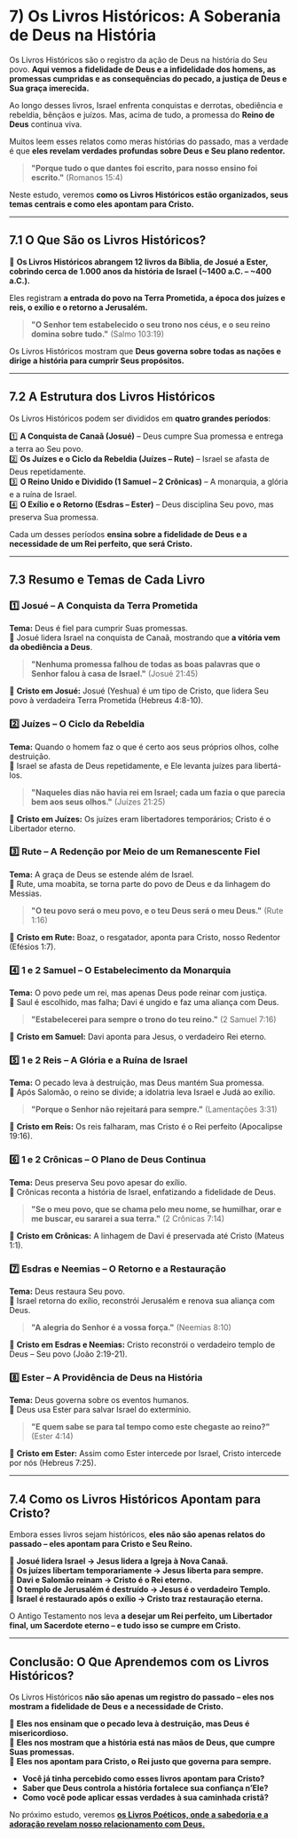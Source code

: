 # **7) Os Livros Históricos: A Soberania de Deus na História**  

Os Livros Históricos são o registro da ação de Deus na história do Seu povo. **Aqui vemos a fidelidade de Deus e a infidelidade dos homens, as promessas cumpridas e as consequências do pecado, a justiça de Deus e Sua graça imerecida.**  

Ao longo desses livros, Israel enfrenta conquistas e derrotas, obediência e rebeldia, bênçãos e juízos. Mas, acima de tudo, a promessa do **Reino de Deus** continua viva.  

Muitos leem esses relatos como meras histórias do passado, mas a verdade é que **eles revelam verdades profundas sobre Deus e Seu plano redentor.**  

> **"Porque tudo o que dantes foi escrito, para nosso ensino foi escrito."** (Romanos 15:4)  

Neste estudo, veremos **como os Livros Históricos estão organizados, seus temas centrais e como eles apontam para Cristo.**  

---

## **7.1 O Que São os Livros Históricos?**  

📜 **Os Livros Históricos abrangem 12 livros da Bíblia, de Josué a Ester, cobrindo cerca de 1.000 anos da história de Israel (~1400 a.C. – ~400 a.C.).**  

Eles registram **a entrada do povo na Terra Prometida, a época dos juízes e reis, o exílio e o retorno a Jerusalém.**  

> **"O Senhor tem estabelecido o seu trono nos céus, e o seu reino domina sobre tudo."** (Salmo 103:19)  

Os Livros Históricos mostram que **Deus governa sobre todas as nações e dirige a história para cumprir Seus propósitos.**  

---

## **7.2 A Estrutura dos Livros Históricos**  

Os Livros Históricos podem ser divididos em **quatro grandes períodos**:  

1️⃣ **A Conquista de Canaã (Josué)** – Deus cumpre Sua promessa e entrega a terra ao Seu povo.  
2️⃣ **Os Juízes e o Ciclo da Rebeldia (Juízes – Rute)** – Israel se afasta de Deus repetidamente.  
3️⃣ **O Reino Unido e Dividido (1 Samuel – 2 Crônicas)** – A monarquia, a glória e a ruína de Israel.  
4️⃣ **O Exílio e o Retorno (Esdras – Ester)** – Deus disciplina Seu povo, mas preserva Sua promessa.  

Cada um desses períodos **ensina sobre a fidelidade de Deus e a necessidade de um Rei perfeito, que será Cristo.**  

---

## **7.3 Resumo e Temas de Cada Livro**  

### **1️⃣ Josué – A Conquista da Terra Prometida**  
**Tema:** Deus é fiel para cumprir Suas promessas.  
📖 Josué lidera Israel na conquista de Canaã, mostrando que **a vitória vem da obediência a Deus**.  

> **"Nenhuma promessa falhou de todas as boas palavras que o Senhor falou à casa de Israel."** (Josué 21:45)  

🔹 **Cristo em Josué:** Josué (Yeshua) é um tipo de Cristo, que lidera Seu povo à verdadeira Terra Prometida (Hebreus 4:8-10).  

### **2️⃣ Juízes – O Ciclo da Rebeldia**  
**Tema:** Quando o homem faz o que é certo aos seus próprios olhos, colhe destruição.  
📖 Israel se afasta de Deus repetidamente, e Ele levanta juízes para libertá-los.  

> **"Naqueles dias não havia rei em Israel; cada um fazia o que parecia bem aos seus olhos."** (Juízes 21:25)  

🔹 **Cristo em Juízes:** Os juízes eram libertadores temporários; Cristo é o Libertador eterno.  

### **3️⃣ Rute – A Redenção por Meio de um Remanescente Fiel**  
**Tema:** A graça de Deus se estende além de Israel.  
📖 Rute, uma moabita, se torna parte do povo de Deus e da linhagem do Messias.  

> **"O teu povo será o meu povo, e o teu Deus será o meu Deus."** (Rute 1:16)  

🔹 **Cristo em Rute:** Boaz, o resgatador, aponta para Cristo, nosso Redentor (Efésios 1:7).  

### **4️⃣ 1 e 2 Samuel – O Estabelecimento da Monarquia**  
**Tema:** O povo pede um rei, mas apenas Deus pode reinar com justiça.  
📖 Saul é escolhido, mas falha; Davi é ungido e faz uma aliança com Deus.  

> **"Estabelecerei para sempre o trono do teu reino."** (2 Samuel 7:16)  

🔹 **Cristo em Samuel:** Davi aponta para Jesus, o verdadeiro Rei eterno.  

### **5️⃣ 1 e 2 Reis – A Glória e a Ruína de Israel**  
**Tema:** O pecado leva à destruição, mas Deus mantém Sua promessa.  
📖 Após Salomão, o reino se divide; a idolatria leva Israel e Judá ao exílio.  

> **"Porque o Senhor não rejeitará para sempre."** (Lamentações 3:31)  

🔹 **Cristo em Reis:** Os reis falharam, mas Cristo é o Rei perfeito (Apocalipse 19:16).  

### **6️⃣ 1 e 2 Crônicas – O Plano de Deus Continua**  
**Tema:** Deus preserva Seu povo apesar do exílio.  
📖 Crônicas reconta a história de Israel, enfatizando a fidelidade de Deus.  

> **"Se o meu povo, que se chama pelo meu nome, se humilhar, orar e me buscar, eu sararei a sua terra."** (2 Crônicas 7:14)  

🔹 **Cristo em Crônicas:** A linhagem de Davi é preservada até Cristo (Mateus 1:1).  

### **7️⃣ Esdras e Neemias – O Retorno e a Restauração**  
**Tema:** Deus restaura Seu povo.  
📖 Israel retorna do exílio, reconstrói Jerusalém e renova sua aliança com Deus.  

> **"A alegria do Senhor é a vossa força."** (Neemias 8:10)  

🔹 **Cristo em Esdras e Neemias:** Cristo reconstrói o verdadeiro templo de Deus – Seu povo (João 2:19-21).  

### **8️⃣ Ester – A Providência de Deus na História**  
**Tema:** Deus governa sobre os eventos humanos.  
📖 Deus usa Ester para salvar Israel do extermínio.  

> **"E quem sabe se para tal tempo como este chegaste ao reino?"** (Ester 4:14)  

🔹 **Cristo em Ester:** Assim como Ester intercede por Israel, Cristo intercede por nós (Hebreus 7:25).  

---

## **7.4 Como os Livros Históricos Apontam para Cristo?**  

Embora esses livros sejam históricos, **eles não são apenas relatos do passado – eles apontam para Cristo e Seu Reino.**  

🔹 **Josué lidera Israel → Jesus lidera a Igreja à Nova Canaã.**  
🔹 **Os juízes libertam temporariamente → Jesus liberta para sempre.**  
🔹 **Davi e Salomão reinam → Cristo é o Rei eterno.**  
🔹 **O templo de Jerusalém é destruído → Jesus é o verdadeiro Templo.**  
🔹 **Israel é restaurado após o exílio → Cristo traz restauração eterna.**  

O Antigo Testamento nos leva **a desejar um Rei perfeito, um Libertador final, um Sacerdote eterno – e tudo isso se cumpre em Cristo.**  

---

## **Conclusão: O Que Aprendemos com os Livros Históricos?**  

Os Livros Históricos **não são apenas um registro do passado – eles nos mostram a fidelidade de Deus e a necessidade de Cristo.**  

📖 **Eles nos ensinam que o pecado leva à destruição, mas Deus é misericordioso.**  
📖 **Eles nos mostram que a história está nas mãos de Deus, que cumpre Suas promessas.**  
📖 **Eles nos apontam para Cristo, o Rei justo que governa para sempre.**  

- **Você já tinha percebido como esses livros apontam para Cristo?**  
- **Saber que Deus controla a história fortalece sua confiança n’Ele?**  
- **Como você pode aplicar essas verdades à sua caminhada cristã?**  

No próximo estudo, veremos [**os Livros Poéticos, onde a sabedoria e a adoração revelam nosso relacionamento com Deus.**](poeticos.md)  
